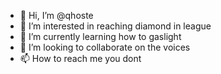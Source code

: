 - 👋 Hi, I’m @qhoste
- 👀 I’m interested in reaching diamond in league
- 🌱 I’m currently learning how to gaslight
- 💞️ I’m looking to collaborate on the voices
- 📫 How to reach me you dont

<!---
qhoste/qhoste is a ✨ special ✨ repository because its `README.md` (this file) appears on your GitHub profile.
You can click the Preview link to take a look at your changes.
--->

